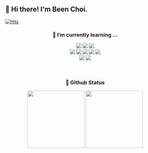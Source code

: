 ## 👋 Hi there! I'm Been Choi.

[![Hits](https://hits.seeyoufarm.com/api/count/incr/badge.svg?url=https%3A%2F%2Fgithub.com%2Fchlqls&count_bg=%2300462A&title_bg=%2300462A&icon=&icon_color=%23D8D8D8&title=hits&edge_flat=false)](https://hits.seeyoufarm.com)


<div align = center>
  <h3> 🌱 I’m currently learning ... </h3>
  <img src ="https://img.shields.io/badge/Spring-6DB33F.svg?&style=flat-square&logo=Spring&logoColor=white"/>
  <img src ="https://img.shields.io/badge/Spring Boot-6DB33F.svg?&style=flat-square&logo=Spring Boot&logoColor=white"/>
  <img src ="https://img.shields.io/badge/React-61DAFB.svg?&style=flat-square&logo=React&logoColor=white"/>
  <br />
  <img src ="https://img.shields.io/badge/Java-007396.svg?style=flat-square&logo=java&logoColor=white">
  <img src ="https://img.shields.io/badge/C-A8B9CC.svg?&style=flat-square&logo=C&logoColor=white"/>
  <img src ="https://img.shields.io/badge/C++-00599C.svg?&style=flat-square&logo=C++&logoColor=white"/>
  <img src ="https://img.shields.io/badge/Python-3776AB.svg?&style=flat-square&logo=Python&logoColor=white"/>
  <img src ="https://img.shields.io/badge/JavaScript-F7DF1E.svg?&style=flat-square&logo=JavaScript&logoColor=white"/>
  <br />
  <img src ="https://img.shields.io/badge/MySQL-4479A1.svg?&style=flat-square&logo=MySQL&logoColor=white"/>
  <img src ="https://img.shields.io/badge/AWS-232F3E.svg?&style=flat-square&logo=Amazon AWS&logoColor=white"/>
  <br /><br /><br />
  
  <h3> 🚀 Github Status </h3>
  <img height="180em" src="https://github-readme-stats-git-masterrstaa-rickstaa.vercel.app/api?username=chlqls&show_icons=true" />
  <img height="180em" src="https://github-readme-stats-git-masterrstaa-rickstaa.vercel.app/api/top-langs/?username=chlqls&layout=compact" />
  </div>

<!--
[![Hits](https://hits.seeyoufarm.com/api/count/incr/badge.svg?url=https%3A%2F%2Fgithub.com%2Fchlqls&count_bg=%2300462A&title_bg=%2300462A&icon=&icon_color=%23D8D8D8&title=hits&edge_flat=false)](https://hits.seeyoufarm.com)

**chlqls/chlqls** is a ✨ _special_ ✨ repository because its `README.md` (this file) appears on your GitHub profile.

Here are some ideas to get you started:

- 🔭 I’m currently working on ...
- 🌱 I’m currently learning ...
- 👯 I’m looking to collaborate on ...
- 🤔 I’m looking for help with ...
- 💬 Ask me about ...
- 📫 How to reach me: ...
- 😄 Pronouns: ...
- ⚡ Fun fact: ...
-->
